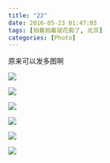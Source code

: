 ```yaml
---
title: "22"
date: 2016-05-23 01:47:03
tags: [拍着拍着就花痴了, 北京]
categories: [Photo]
---
```


<p>原来可以发多图啊</p>

![](https://imglf2.nosdn.127.net/img/a0Q0UWZOckZvaXNpRktuWnArMkpCVjFwNHhrN05RNW94Und5R1lqa1dtUWYwS3h6Y2h5V2RRPT0.jpg)

![](https://imglf0.nosdn.127.net/img/a0Q0UWZOckZvaXNpRktuWnArMkpCUlpnek9vWkRKd1JQWEFTNEcxK3NpVDJpSjRxSnpRYUd3PT0.jpg)

![](https://imglf0.nosdn.127.net/img/a0Q0UWZOckZvaXNpRktuWnArMkpCWG9qOW13b1c1UjNkNXV1Zk1UbFh6ekJHMXRkQmRmWDFnPT0.jpg)

![](https://imglf0.nosdn.127.net/img/a0Q0UWZOckZvaXNpRktuWnArMkpCWWw1eHMxSVlsSnFCRFozakRHRmNPMkxJRWtSRFluUnhnPT0.jpg)

![](https://imglf.nosdn.127.net/img/a0Q0UWZOckZvaXNpRktuWnArMkpCUmR2c3FqL216M2tKWURrVmpwZVN4UGlEVThQUW02VmZ3PT0.jpg)

![](https://imglf2.nosdn.127.net/img/a0Q0UWZOckZvaXNpRktuWnArMkpCYkZhOC9rQzVGdit1QitoQjdsSU93ckcwN3k4UC9Zd1lRPT0.jpg)